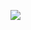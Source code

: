 [![](https://github.com/aws-cloudformation-tm/ansible-playbooks-ci/workflows/yamllint/badge.svg)](https://github.com/aws-cloudformation-tm/ansible-playbooks-ci/actions?query=workflow%3Ayamllint)
